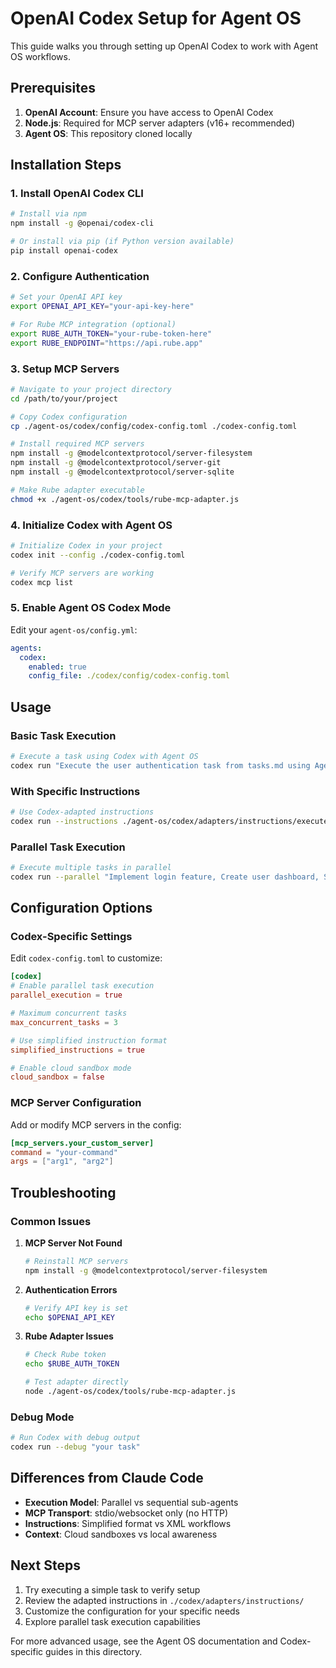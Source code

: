 # OpenAI Codex Setup for Agent OS

This guide walks you through setting up OpenAI Codex to work with Agent OS workflows.

## Prerequisites

1. **OpenAI Account**: Ensure you have access to OpenAI Codex
2. **Node.js**: Required for MCP server adapters (v16+ recommended)
3. **Agent OS**: This repository cloned locally

## Installation Steps

### 1. Install OpenAI Codex CLI

```bash
# Install via npm
npm install -g @openai/codex-cli

# Or install via pip (if Python version available)
pip install openai-codex
```

### 2. Configure Authentication

```bash
# Set your OpenAI API key
export OPENAI_API_KEY="your-api-key-here"

# For Rube MCP integration (optional)
export RUBE_AUTH_TOKEN="your-rube-token-here"
export RUBE_ENDPOINT="https://api.rube.app"
```

### 3. Setup MCP Servers

```bash
# Navigate to your project directory
cd /path/to/your/project

# Copy Codex configuration
cp ./agent-os/codex/config/codex-config.toml ./codex-config.toml

# Install required MCP servers
npm install -g @modelcontextprotocol/server-filesystem
npm install -g @modelcontextprotocol/server-git
npm install -g @modelcontextprotocol/server-sqlite

# Make Rube adapter executable
chmod +x ./agent-os/codex/tools/rube-mcp-adapter.js
```

### 4. Initialize Codex with Agent OS

```bash
# Initialize Codex in your project
codex init --config ./codex-config.toml

# Verify MCP servers are working
codex mcp list
```

### 5. Enable Agent OS Codex Mode

Edit your `agent-os/config.yml`:

```yaml
agents:
  codex:
    enabled: true
    config_file: ./codex/config/codex-config.toml
```

## Usage

### Basic Task Execution

```bash
# Execute a task using Codex with Agent OS
codex run "Execute the user authentication task from tasks.md using Agent OS workflows"
```

### With Specific Instructions

```bash
# Use Codex-adapted instructions
codex run --instructions ./agent-os/codex/adapters/instructions/execute-task-codex.md "Implement the login feature"
```

### Parallel Task Execution

```bash
# Execute multiple tasks in parallel
codex run --parallel "Implement login feature, Create user dashboard, Set up database schema"
```

## Configuration Options

### Codex-Specific Settings

Edit `codex-config.toml` to customize:

```toml
[codex]
# Enable parallel task execution
parallel_execution = true

# Maximum concurrent tasks
max_concurrent_tasks = 3

# Use simplified instruction format
simplified_instructions = true

# Enable cloud sandbox mode
cloud_sandbox = false
```

### MCP Server Configuration

Add or modify MCP servers in the config:

```toml
[mcp_servers.your_custom_server]
command = "your-command"
args = ["arg1", "arg2"]
```

## Troubleshooting

### Common Issues

1. **MCP Server Not Found**
   ```bash
   # Reinstall MCP servers
   npm install -g @modelcontextprotocol/server-filesystem
   ```

2. **Authentication Errors**
   ```bash
   # Verify API key is set
   echo $OPENAI_API_KEY
   ```

3. **Rube Adapter Issues**
   ```bash
   # Check Rube token
   echo $RUBE_AUTH_TOKEN
   
   # Test adapter directly
   node ./agent-os/codex/tools/rube-mcp-adapter.js
   ```

### Debug Mode

```bash
# Run Codex with debug output
codex run --debug "your task"
```

## Differences from Claude Code

- **Execution Model**: Parallel vs sequential sub-agents
- **MCP Transport**: stdio/websocket only (no HTTP)
- **Instructions**: Simplified format vs XML workflows
- **Context**: Cloud sandboxes vs local awareness

## Next Steps

1. Try executing a simple task to verify setup
2. Review the adapted instructions in `./codex/adapters/instructions/`
3. Customize the configuration for your specific needs
4. Explore parallel task execution capabilities

For more advanced usage, see the Agent OS documentation and Codex-specific guides in this directory.
